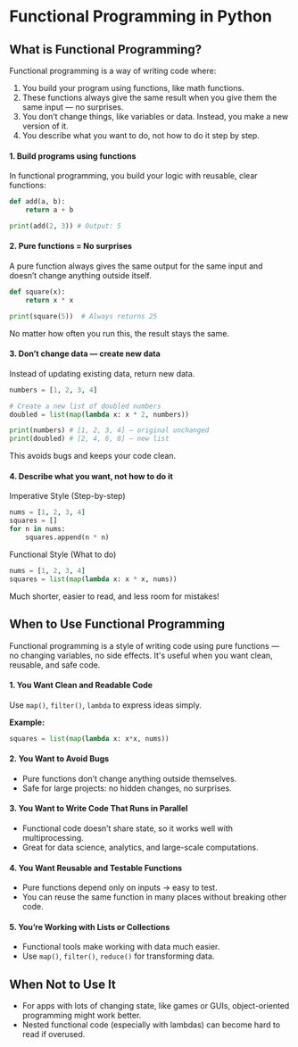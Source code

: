 # Functional Programming in Python

## What is Functional Programming?

Functional programming is a way of writing code where:
1. You build your program using functions, like math functions.
2. These functions always give the same result when you give them the same input — no surprises.
3. You don’t change things, like variables or data. Instead, you make a new version of it.
4. You describe what you want to do, not how to do it step by step.

#### 1. Build programs using functions

In functional programming, you build your logic with reusable, clear functions:
```python
def add(a, b):
    return a + b

print(add(2, 3)) # Output: 5
```

#### 2. Pure functions = No surprises

A pure function always gives the same output for the same input and doesn’t change anything outside itself.
```python
def square(x):
    return x * x

print(square(5))  # Always returns 25
```

No matter how often you run this, the result stays the same.

#### 3. Don’t change data — create new data

Instead of updating existing data, return new data.
```python
numbers = [1, 2, 3, 4]

# Create a new list of doubled numbers
doubled = list(map(lambda x: x * 2, numbers))

print(numbers) # [1, 2, 3, 4] — original unchanged
print(doubled) # [2, 4, 6, 8] — new list
```

This avoids bugs and keeps your code clean.

#### 4. Describe what you want, not how to do it

Imperative Style (Step-by-step)
```python
nums = [1, 2, 3, 4]
squares = []
for n in nums:
    squares.append(n * n)
```

Functional Style (What to do)
```python
nums = [1, 2, 3, 4]
squares = list(map(lambda x: x * x, nums))
```

Much shorter, easier to read, and less room for mistakes!

## When to Use Functional Programming

Functional programming is a style of writing code using pure functions — no changing variables, no side effects. It's useful when you want clean, reusable, and safe code.

#### 1. You Want Clean and Readable Code
Use `map()`, `filter()`, `lambda` to express ideas simply.

**Example:**
```python
squares = list(map(lambda x: x*x, nums))
```

#### 2. You Want to Avoid Bugs

- Pure functions don’t change anything outside themselves.
- Safe for large projects: no hidden changes, no surprises.

#### 3. You Want to Write Code That Runs in Parallel

- Functional code doesn’t share state, so it works well with multiprocessing.
- Great for data science, analytics, and large-scale computations.

#### 4. You Want Reusable and Testable Functions

- Pure functions depend only on inputs → easy to test.
- You can reuse the same function in many places without breaking other code.

#### 5. You’re Working with Lists or Collections

- Functional tools make working with data much easier.
- Use `map()`, `filter()`, `reduce()` for transforming data.

## When Not to Use It

- For apps with lots of changing state, like games or GUIs, object-oriented programming might work better.
- Nested functional code (especially with lambdas) can become hard to read if overused.
